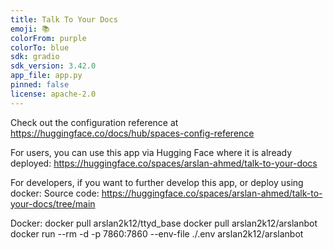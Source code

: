 ```yaml
---
title: Talk To Your Docs
emoji: 📚
colorFrom: purple
colorTo: blue
sdk: gradio
sdk_version: 3.42.0
app_file: app.py
pinned: false
license: apache-2.0
---
```


Check out the configuration reference at https://huggingface.co/docs/hub/spaces-config-reference


For users, you can use this app via Hugging Face where it is already deployed:
https://huggingface.co/spaces/arslan-ahmed/talk-to-your-docs


For developers, if you want to further develop this app, or deploy using docker:
Source code:
https://huggingface.co/spaces/arslan-ahmed/talk-to-your-docs/tree/main

Docker:
docker pull arslan2k12/ttyd_base
docker pull arslan2k12/arslanbot
docker run --rm -d -p 7860:7860 --env-file ./.env arslan2k12/arslanbot
